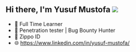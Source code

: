 ## Hi there, I'm Yusuf Mustofa ![](https://komarev.com/ghpvc/?username=gvoze32&color=FF69B4)


 
- 🔭 Full Time Learner
- 📌 Penetration tester | Bug Bounty Hunter
- 🎵 Zippo ID
- 🌐 https://www.linkedin.com/in/yusuf-mustofa/ 
<br />
